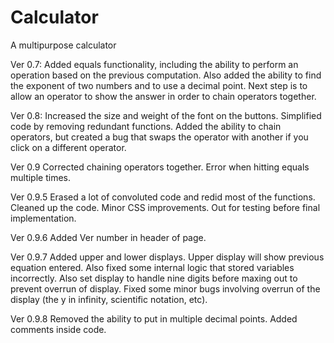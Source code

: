 # Calculator
A multipurpose calculator


Ver 0.7: Added equals functionality, including the ability to perform an operation based on the previous computation. Also added the ability to find the exponent of two numbers and to use a decimal point.  Next step is to allow an operator to show the answer in order to chain operators together.

Ver 0.8: Increased the size and weight of the font on the buttons. Simplified code by removing redundant functions. Added the ability to chain operators, but created a bug that swaps the operator with another if you click on a different operator.

Ver 0.9 Corrected chaining operators together. Error when hitting equals multiple times.

Ver 0.9.5 Erased a lot of convoluted code and redid most of the functions. Cleaned up the code.  Minor CSS improvements. Out for testing before final implementation.

Ver 0.9.6 Added Ver number in header of page.

Ver 0.9.7 Added upper and lower displays.  Upper display will show previous equation entered.  Also fixed some internal logic that stored variables incorrectly.  Also set display to handle nine digits before maxing out to prevent overrun of display.  Fixed some minor bugs involving overrun of the display (the y in infinity, scientific notation, etc).

Ver 0.9.8 Removed the ability to put in multiple decimal points.  Added comments inside code.